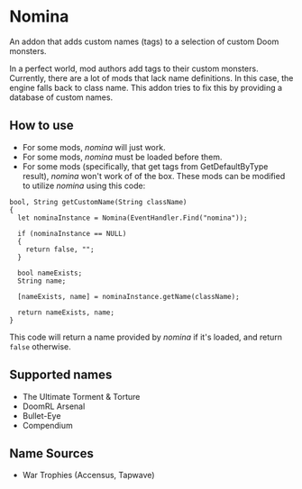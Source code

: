 # Nomina

An addon that adds custom names (tags) to a selection of custom Doom monsters.

In a perfect world, mod authors add tags to their custom monsters. Currently,
there are a lot of mods that lack name definitions. In this case, the engine
falls back to class name. This addon tries to fix this by providing a database
of custom names.

## How to use

* For some mods, *nomina* will just work.
* For some mods, *nomina* must be loaded before them.
* For some mods (specifically, that get tags from GetDefaultByType result),
  *nomina* won't work of of the box. These mods can be modified to utilize
  *nomina* using this code:

```
bool, String getCustomName(String className)
{
  let nominaInstance = Nomina(EventHandler.Find("nomina"));

  if (nominaInstance == NULL)
  {
    return false, "";
  }

  bool nameExists;
  String name;

  [nameExists, name] = nominaInstance.getName(className);

  return nameExists, name;
}
```

This code will return a name provided by *nomina* if it's loaded, and return
`false` otherwise.


## Supported names

* The Ultimate Torment & Torture
* DoomRL Arsenal
* Bullet-Eye
* Compendium

## Name Sources

* War Trophies (Accensus, Tapwave)
